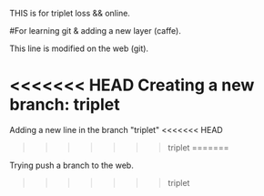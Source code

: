 THIS is for triplet loss && online.

#For learning git & adding a new layer (caffe).

This line is modified on the web (git).

<<<<<<< HEAD
Creating a new branch: triplet
=======
Adding a new line in the branch "triplet"
<<<<<<< HEAD
>>>>>>> triplet
=======

Trying push a branch to the web.
>>>>>>> triplet

